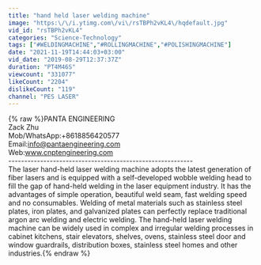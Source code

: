 ```yaml
---
title: "hand held laser welding machine"
image: "https:\/\/i.ytimg.com\/vi\/rsTBPh2vKL4\/hqdefault.jpg"
vid_id: "rsTBPh2vKL4"
categories: "Science-Technology"
tags: ["#WELDINGMACHINE","#ROLLINGMACHINE","#POLISHINGMACHINE"]
date: "2021-11-19T14:44:03+03:00"
vid_date: "2019-08-29T12:37:37Z"
duration: "PT4M46S"
viewcount: "331077"
likeCount: "2204"
dislikeCount: "119"
channel: "PES LASER"
---
```

{% raw %}PANTA ENGINEERING<br />Zack Zhu<br />Mob/WhatsApp:+8618856420577<br />Email:info@pantaengineering.com<br />Web:www.cnptengineering.com<br />----------------------------------------------------------<br />The laser hand-held laser welding machine adopts the latest generation of fiber lasers and is equipped with a self-developed wobble welding head to fill the gap of hand-held welding in the laser equipment industry. It has the advantages of simple operation, beautiful weld seam, fast welding speed and no consumables. Welding of metal materials such as stainless steel plates, iron plates, and galvanized plates can perfectly replace traditional argon arc welding and electric welding. The hand-held laser welding machine can be widely used in complex and irregular welding processes in cabinet kitchens, stair elevators, shelves, ovens, stainless steel door and window guardrails, distribution boxes, stainless steel homes and other industries.{% endraw %}
